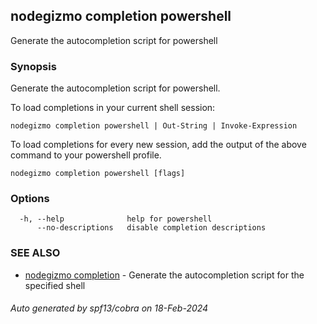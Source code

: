 ## nodegizmo completion powershell

Generate the autocompletion script for powershell

### Synopsis

Generate the autocompletion script for powershell.

To load completions in your current shell session:

	nodegizmo completion powershell | Out-String | Invoke-Expression

To load completions for every new session, add the output of the above command
to your powershell profile.


```
nodegizmo completion powershell [flags]
```

### Options

```
  -h, --help              help for powershell
      --no-descriptions   disable completion descriptions
```

### SEE ALSO

* [nodegizmo completion](nodegizmo_completion.md)	 - Generate the autocompletion script for the specified shell

###### Auto generated by spf13/cobra on 18-Feb-2024
